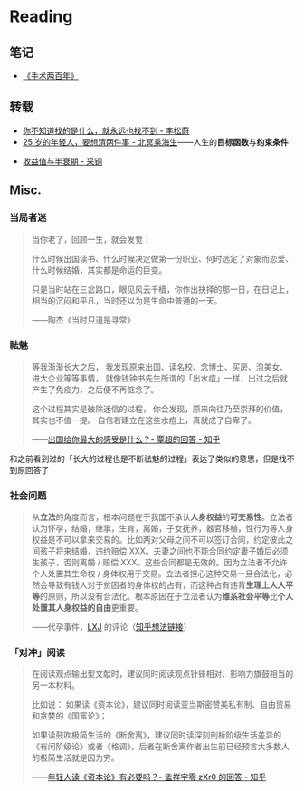 # Reading

## 笔记

- [《手术两百年》](200-years-of-surgery.md)

## 转载

- [你不知道找的是什么，就永远也找不到 - 李松蔚](what-you-want.md)
- [25 岁的年轻人，要想清两件事 - 北冥乘海生](https://zhuanlan.zhihu.com/p/82028811)——人生的**目标函数**与**约束条件**

<!--  -->

- [收益值与半衰期 - 采铜](reward-and-half-life.md)

## Misc.

### 当局者迷

> 当你老了，回顾一生，就会发觉：
>
> 什么时候出国读书、什么时候决定做第一份职业、何时选定了对象而恋爱、什么时候结婚，其实都是命运的巨变。
>
> 只是当时站在三岔路口，眼见风云千樯，你作出抉择的那一日，在日记上，相当的沉闷和平凡，当时还以为是生命中普通的一天。
>
> ——陶杰《当时只道是寻常》

### 祛魅

> 等我渐渐长大之后，
> 我发现原来出国、读名校、念博士、买房、泡美女、进大企业等等事情，
> 就像钱钟书先生所谓的「出水痘」一样，出过之后就产生了免疫力，之后便不再惦念了。
>
> 这个过程其实是破除迷信的过程，
> 你会发现，原来向往乃至崇拜的价值，其实也不值一提。
> 自信若建立在这些水痘上，真就成了自卑了。
>
> ——[出国给你最大的感受是什么？- 覃超的回答 - 知乎](https://www.zhihu.com/question/30215562/answer/133926105)

和之前看到过的「长大的过程也是不断祛魅的过程」表达了类似的意思，但是找不到原回答了

### 社会问题

> 从**立法**的角度而言，根本问题在于我国不承认**人身权益**的**可交易性**。立法者认为怀孕，结婚，继承，生育，离婚，子女抚养，器官移植，性行为等人身权益是不可以拿来交易的。比如两对父母之间不可以签订合同，约定彼此之间孩子将来结婚，违约赔偿 XXX。夫妻之间也不能合同约定妻子婚后必须生孩子，否则离婚 / 赔偿 XXX。这些合同都是无效的。因为立法者不允许个人处置其生命权 / 身体权用于交易。立法者担心这种交易一旦合法化，必然会导致有钱人对于贫困者的身体权的占有，而这种占有违背**生理上人人平等**的原则，所以没有合法化。根本原因在于立法者认为**维系社会平等**比**个人处置其人身权益的自由**更重要。
>
> ——代孕事件，[LXJ](https://www.zhihu.com/people/lxj-30) 的评论（[知乎想法链接](https://www.zhihu.com/pin/1334647216074948608)）

### 「对冲」阅读

> 在阅读观点输出型文献时，建议同时阅读观点针锋相对、影响力旗鼓相当的另一本材料。
>
> 比如说：
> 如果读《资本论》，建议同时阅读亚当斯密赞美私有制、自由贸易和贪婪的《国富论》；
>
> 如果读鼓吹极简生活的《断舍离》，建议同时读深刻剖析阶级生活差异的《有闲阶级论》或者《格调》，后者在断舍离作者出生前已经预言大多数人的极简生活就是因为穷。
>
> ——[年轻人读《资本论》有必要吗？- 孟祥宇零 zXr0 的回答 - 知乎](https://www.zhihu.com/question/26981339/answer/814769672)
